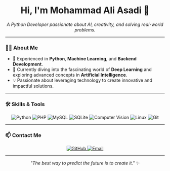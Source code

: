 <h1 align="center">Hi, I'm Mohammad Ali Asadi 👋</h1>

<p align="center">
  <i>A Python Developer passionate about AI, creativity, and solving real-world problems.</i>
</p>

---

### 👨‍💻 About Me
- 🔧 Experienced in **Python**, **Machine Learning**, and **Backend Development**.  
- 🎯 Currently diving into the fascinating world of **Deep Learning** and exploring advanced concepts in **Artificial Intelligence**.  
- 💡 Passionate about leveraging technology to create innovative and impactful solutions.  


---

### 🛠️ Skills & Tools
<p align="center">
  <img src="https://img.shields.io/badge/Python-3776AB?style=for-the-badge&logo=python&logoColor=white" alt="Python"/>
  <img src="https://img.shields.io/badge/PHP-777BB4?style=for-the-badge&logo=php&logoColor=white" alt="PHP"/>
  <img src="https://img.shields.io/badge/MySQL-4479A1?style=for-the-badge&logo=mysql&logoColor=white" alt="MySQL"/>
  <img src="https://img.shields.io/badge/SQLite-003B57?style=for-the-badge&logo=sqlite&logoColor=white" alt="SQLite"/>
  <img src="https://img.shields.io/badge/Computer%20Vision-FF6F00?style=for-the-badge&logo=openai&logoColor=white" alt="Computer Vision"/>
  <img src="https://img.shields.io/badge/Linux-FCC624?style=for-the-badge&logo=linux&logoColor=black" alt="Linux"/>
  <img src="https://img.shields.io/badge/Git-F05032?style=for-the-badge&logo=git&logoColor=white" alt="Git"/>
</p>

---

### 📫 Contact Me
<p align="center">
  <a href="https://github.com/MohamadAliAsadi" target="_blank">
    <img src="https://img.shields.io/badge/GitHub-100000?style=for-the-badge&logo=github&logoColor=white" alt="GitHub"/>
  </a>
  <a href="MohamadAliAsadi@gmail.com" target="_blank">
    <img src="https://img.shields.io/badge/Email-D14836?style=for-the-badge&logo=gmail&logoColor=white" alt="Email"/>
  </a>
</p>

---

<p align="center">
  <i>"The best way to predict the future is to create it."</i> ✨
</p>
